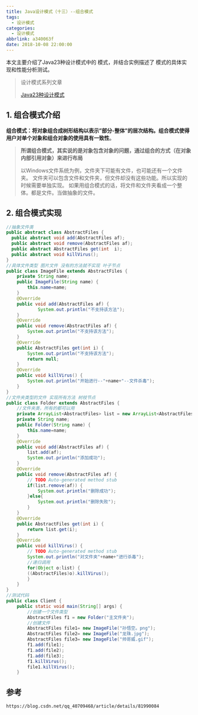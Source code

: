 ```yaml
---
title: Java设计模式（十三）--组合模式
tags:
  - 设计模式
categories:
  - 设计模式
abbrlink: a340063f
date: 2018-10-08 22:00:00
---
```


本文主要介绍了Java23种设计模式中的 模式，并结合实例描述了 模式的具体实现和性能分析测试。

<!--more-->

> 设计模式系列文章
>
> [Java23种设计模式](https://www.lixueduan.com/categories/%E8%AE%BE%E8%AE%A1%E6%A8%A1%E5%BC%8F/)

## 1. 组合模式介绍

**组合模式：将对象组合成树形结构以表示”部分-整体”的层次结构。组合模式使得用户对单个对象和组合对象的使用具有一致性**。 

> **所谓组合模式，其实说的是对象包含对象的问题，通过组合的方式（在对象内部引用对象）来进行布局**
>
> 以Windows文件系统为例，文件夹下可能有文件，也可能还有一个文件夹。
> 文件夹可以包含文件和文件夹，但文件却没有这些功能。所以实现的时候需要单独实现。
> 如果用组合模式的话，将文件和文件夹看成一个整体。都是文件。当做抽象的文件。

## 2. 组合模式实现

```java
//抽象文件类 
public abstract class AbstractFiles {
  public abstract void add(AbstractFiles af);
  public abstract void remove(AbstractFiles af);
  public abstract AbstractFiles get(int  i);
  public abstract void killVirus();
}
//具体文件类型 图片文件 没有的方法就不实现 叶子节点
public class ImageFile extends AbstractFiles {
	private String name;
	public ImageFile(String name) {
		this.name=name;
	}
	@Override
	public void add(AbstractFiles af) {
			System.out.println("不支持该方法");
	}
	@Override
	public void remove(AbstractFiles af) {
		System.out.println("不支持该方法");
	}
	@Override
	public AbstractFiles get(int i) {
		System.out.println("不支持该方法");
		return null;
	}
	@Override
	public void killVirus() {
		System.out.println("开始进行--"+name+"--文件杀毒");
	}
}
//文件夹类型的文件 实现所有方法 树枝节点
public class Folder extends AbstractFiles {
	//文件夹类，所有的都可以用
	private ArrayList<AbstractFiles> list = new ArrayList<AbstractFiles>();
	private String name;
	public Folder(String name) {
		this.name=name;
	}
	@Override
	public void add(AbstractFiles af) {
		list.add(af);
		System.out.println("添加成功");
	}
	@Override
	public void remove(AbstractFiles af) {
		// TODO Auto-generated method stub
		if(list.remove(af)) {
			System.out.println("删除成功");
		}else{
			System.out.println("删除失败");
		}	
	}
	@Override
	public AbstractFiles get(int i) {
		return list.get(i);
	}
	@Override
	public void killVirus() {
		// TODO Auto-generated method stub
		System.out.println("对文件夹"+name+"进行杀毒");
		//递归调用
		for(Object o:list) {
		((AbstractFiles)o).killVirus();
		}
	}
}
//测试代码
public class Client {
	public static void main(String[] args) {
		//创建一个文件类型
		AbstractFiles f1 = new Folder("主文件夹");
		//创建文件
		AbstractFiles file1= new ImageFile("孙悟空。png");
		AbstractFiles file2= new ImageFile("龙珠.jpg");
		AbstractFiles file3= new ImageFile("帅哥威.gif");
		f1.add(file1);
		f1.add(file2);
		f1.add(file3);
		f1.killVirus();
		file1.killVirus();
	}

```

## 参考

`https://blog.csdn.net/qq_40709468/article/details/81990084`